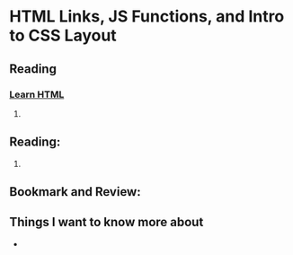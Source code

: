# HTML Links, JS Functions, and Intro to CSS Layout

## Reading

### [Learn HTML](https://developer.mozilla.org/en-US/docs/Learn/HTML)


1. 

## Reading: []()

1. 


## Bookmark and Review:

[]()

[]()

## Things I want to know more about

- 
